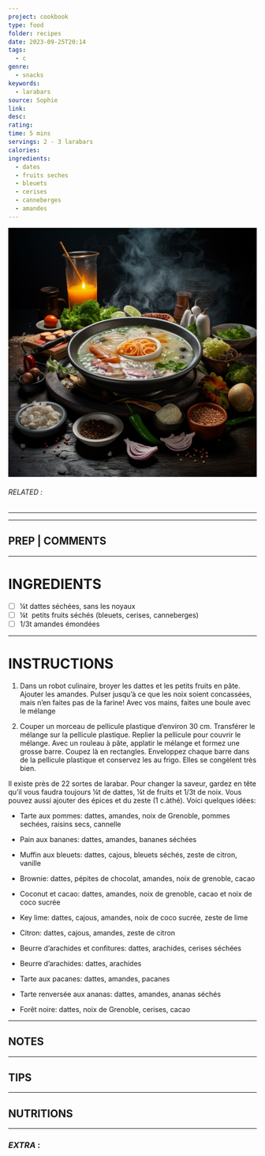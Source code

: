 ```yaml
---
project: cookbook
type: food
folder: recipes
date: 2023-09-25T20:14
tags:
  - c
genre:
  - snacks
keywords:
  - larabars
source: Sophie
link: 
desc: 
rating: 
time: 5 mins
servings: 2 - 3 larabars
calories: 
ingredients:
  - dates
  - fruits seches
  - bleuets
  - cerises
  - canneberges
  - amandes
---
```


![IMAGE](_default.png)

###### *RELATED* : 
---


---
## PREP | COMMENTS



---
# INGREDIENTS

- [ ] ¼t dattes séchées, sans les noyaux
- [ ] ¼t  petits fruits séchés (bleuets, cerises, canneberges)
- [ ] 1/3t amandes émondées

---
# INSTRUCTIONS

1. Dans un robot culinaire, broyer les dattes et les petits fruits en pâte. Ajouter les amandes. Pulser jusqu’à ce que les noix soient concassées, mais n’en faites pas de la farine! Avec vos mains, faites une boule avec le mélange
    
2. Couper un morceau de pellicule plastique d’environ 30 cm. Transférer le mélange sur la pellicule plastique. Replier la pellicule pour couvrir le mélange. Avec un rouleau à pâte, applatir le mélange et formez une grosse barre. Coupez là en rectangles. Enveloppez chaque barre dans de la pellicule plastique et conservez les au frigo. Elles se congèlent très bien.

Il existe près de 22 sortes de larabar. Pour changer la saveur, gardez en tête qu’il vous faudra toujours ¼t de dattes, ¼t de fruits et 1/3t de noix. Vous pouvez aussi ajouter des épices et du zeste (1 c.àthé). Voici quelques idées:

- Tarte aux pommes: dattes, amandes, noix de Grenoble, pommes sechées, raisins secs, cannelle
    
- Pain aux bananes: dattes, amandes, bananes séchées
    
- Muffin aux bleuets: dattes, cajous, bleuets séchés, zeste de citron, vanille
    
- Brownie: dattes, pépites de chocolat, amandes, noix de grenoble, cacao
    
- Coconut et cacao: dattes, amandes, noix de grenoble, cacao et noix de coco sucrée
    
- Key lime: dattes, cajous, amandes, noix de coco sucrée, zeste de lime
    
- Citron: dattes, cajous, amandes, zeste de citron
    
- Beurre d’arachides et confitures: dattes, arachides, cerises séchées
    
- Beurre d’arachides: dattes, arachides
    
- Tarte aux pacanes: dattes, amandes, pacanes
    
- Tarte renversée aux ananas: dattes, amandes, ananas séchés
    
- Forêt noire: dattes, noix de Grenoble, cerises, cacao

---
## NOTES



---
## TIPS



---
## NUTRITIONS



---
### *EXTRA* :



